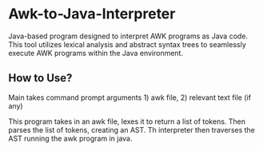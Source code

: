 # Awk-to-Java-Interpreter
Java-based program designed to interpret AWK programs as Java code. This tool utilizes lexical analysis and abstract syntax trees to seamlessly execute AWK programs within the Java environment.

## How to Use?
Main takes command prompt arguments 1) awk file, 2) relevant text file (if any)

This program takes in an awk file, lexes it to return a list of tokens.
Then parses the list of tokens, creating an AST.
Th interpreter then traverses the AST running the awk program in java.
